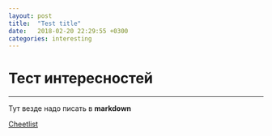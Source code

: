 ```yaml
---
layout: post
title:  "Test title"
date:   2018-02-20 22:29:55 +0300
categories: interesting
---
```


# Тест интересностей
-----
Тут везде надо писать в **markdown**

[Cheetlist](https://www.github.com/adam-p/markdown-here/wiki/Markdown-Cheatsheet)
